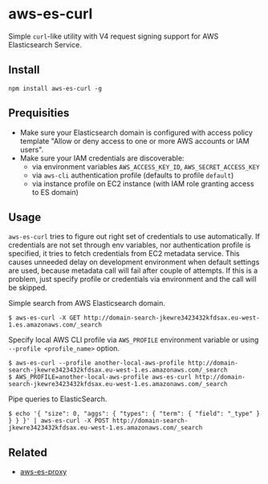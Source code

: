 # aws-es-curl

Simple `curl`-like utility with V4 request signing support for AWS Elasticsearch Service.

## Install

```
npm install aws-es-curl -g
```

## Prequisities

* Make sure your Elasticsearch domain is configured with access policy template "Allow or deny access to one or more AWS accounts or IAM users".
* Make sure your IAM credentials are discoverable:
  * via environment variables `AWS_ACCESS_KEY_ID`, `AWS_SECRET_ACCESS_KEY`
  * via `aws-cli` authentication profile (defaults to profile `default`)
  * via instance profile on EC2 instance (with IAM role granting access to ES domain)

## Usage

`aws-es-curl` tries to figure out right set of credentials to use automatically. If credentials are not set through env variables, nor authentication profile is specified, it tries to fetch credentials from EC2 metadata service. This causes unneeded delay on development environment when default settings are used, because metadata call will fail after couple of attempts. If this is a problem, just specify profile or credentials via environment and the call will be skipped.

Simple search from AWS Elasticsearch domain.

```
$ aws-es-curl -X GET http://domain-search-jkewre3423432kfdsax.eu-west-1.es.amazonaws.com/_search
```

Specify local AWS CLI profile via `AWS_PROFILE` environment variable or using `--profile <profile_name>` option. 

```
$ aws-es-curl --profile another-local-aws-profile http://domain-search-jkewre3423432kfdsax.eu-west-1.es.amazonaws.com/_search
$ AWS_PROFILE=another-local-aws-profile aws-es-curl http://domain-search-jkewre3423432kfdsax.eu-west-1.es.amazonaws.com/_search
```

Pipe queries to ElasticSearch.

```
$ echo '{ "size": 0, "aggs": { "types": { "term": { "field": "_type" } } } }' | aws-es-curl -X POST http://domain-search-jkewre3423432kfdsax.eu-west-1.es.amazonaws.com/_search
```

## Related
* [aws-es-proxy](https://github.com/joona/aws-es-proxy)
